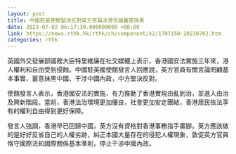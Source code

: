 ```yaml
---
layout: post
title: 中國駐英使館堅決反對英方官員涉港言論蓄意抹黑
date: 2023-07-02 06:17:30.000000000 +08:00
link: https://news.rthk.hk/rthk/ch/component/k2/1707150-20230702.htm
categories: rthk
---
```


英國外交發展部國務大臣特里維廉在社交媒體上表示，香港國安法實施三年來，港人權利和自由受到侵蝕。中國駐英國使館發言人回應說，英方官員有關言論罔顧基本事實、蓄意抹黑中國、干涉中國內政，中方堅決反對。 
 
使館發言人表示，香港國安法的實施，有力推動了香港實現由亂到治，並進入由治及興新階段。當前，香港法治環境更加優良，社會更加安定團結，香港居民依法享有的權利自由得到更好保障。 

發言人強調，香港早已回歸中國，英方沒有資格對香港事務指手畫腳。英方應該做的是好好反省自己的人權劣跡，糾正本國大量存在的侵犯人權現象，敦促英方官員恪守國際法和國際關係基本準則，停止干涉中國內政。

